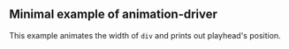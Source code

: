 ## Minimal example of animation-driver

This example animates the width of `div` and prints out playhead's position.